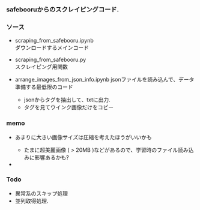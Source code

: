 ### safebooruからのスクレイピングコード.

### ソース

- scraping_from_safebooru.ipynb  
ダウンロードするメインコード

- scraping_from_safebooru.py  
スクレイピング用関数

- arrange_images_from_json_info.ipynb
jsonファイルを読み込んで、データ準備する最低限のコード

  - jsonからタグを抽出して、txtに出力. 
  - タグを見てウインク画像だけをコピー


### memo

- あまりに大きい画像サイズは圧縮を考えたほうがいいかも
  - たまに超美麗画像 ( > 20MB )などがあるので、学習時のファイル読み込みに影響あるかも?

- 

### Todo
- 異常系のスキップ処理
- 並列取得処理.